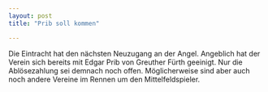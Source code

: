 ```yaml
---
layout: post
title: "Prib soll kommen"

---
```


Die Eintracht hat den nächsten Neuzugang an der Angel. Angeblich hat der Verein sich bereits mit Edgar Prib von Greuther Fürth geeinigt. Nur die Ablösezahlung sei demnach noch offen. Möglicherweise sind aber auch noch andere Vereine im Rennen um den Mittelfeldspieler.


